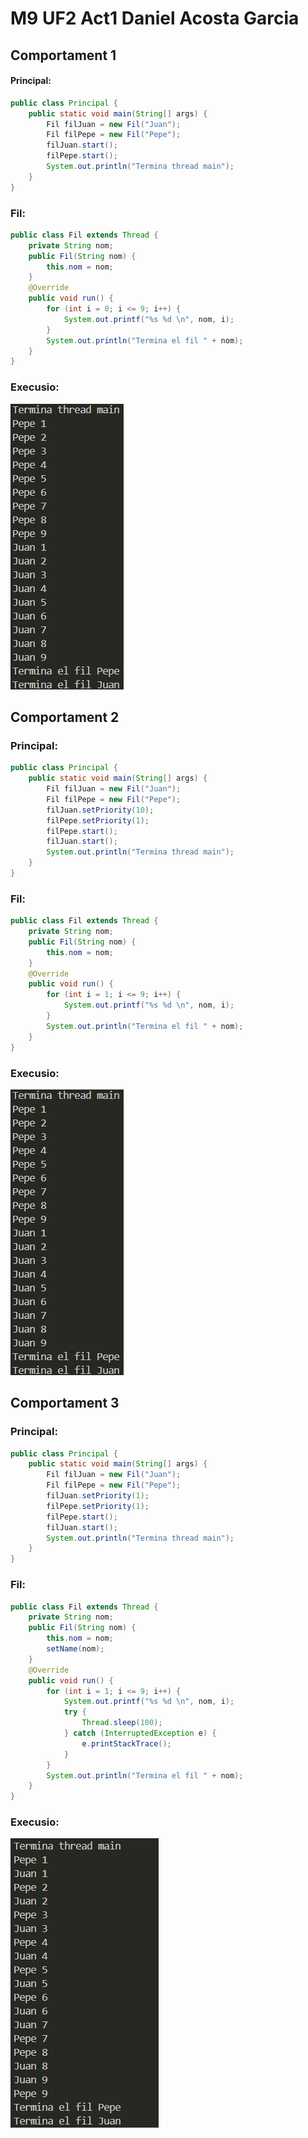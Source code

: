 # M9 UF2 Act1 Daniel Acosta Garcia
## Comportament 1

#### Principal:
``` java
public class Principal {
    public static void main(String[] args) {
        Fil filJuan = new Fil("Juan");
        Fil filPepe = new Fil("Pepe");
        filJuan.start();
        filPepe.start();
        System.out.println("Termina thread main");
    }
}
```
### Fil:
``` java
public class Fil extends Thread {
    private String nom;
    public Fil(String nom) {
        this.nom = nom;
    }
    @Override
    public void run() {
        for (int i = 0; i <= 9; i++) {
            System.out.printf("%s %d \n", nom, i);
        }
        System.out.println("Termina el fil " + nom);
    }
}
```
### Execusio:
![alt text](image.png)


## Comportament 2

### Principal:
``` java
public class Principal {
    public static void main(String[] args) {
        Fil filJuan = new Fil("Juan");
        Fil filPepe = new Fil("Pepe");
        filJuan.setPriority(10);
        filPepe.setPriority(1);
        filPepe.start();
        filJuan.start();
        System.out.println("Termina thread main");
    }
}
```
### Fil:
``` java
public class Fil extends Thread {
    private String nom;
    public Fil(String nom) {
        this.nom = nom;
    }
    @Override
    public void run() {
        for (int i = 1; i <= 9; i++) {
            System.out.printf("%s %d \n", nom, i);
        }
        System.out.println("Termina el fil " + nom);
    }
}
```
### Execusio:
![alt text](image.png)


## Comportament 3

### Principal:
``` java
public class Principal {
    public static void main(String[] args) {
        Fil filJuan = new Fil("Juan");
        Fil filPepe = new Fil("Pepe");
        filJuan.setPriority(1);
        filPepe.setPriority(1);
        filPepe.start();
        filJuan.start();
        System.out.println("Termina thread main");
    }
}
```
### Fil:
``` java
public class Fil extends Thread {
    private String nom;
    public Fil(String nom) {
        this.nom = nom;
        setName(nom);
    }
    @Override
    public void run() {
        for (int i = 1; i <= 9; i++) {
            System.out.printf("%s %d \n", nom, i);
            try {
                Thread.sleep(100);
            } catch (InterruptedException e) {
                e.printStackTrace();
            }
        }
        System.out.println("Termina el fil " + nom);
    }
}
```
### Execusio:
![alt text](image-1.png)
